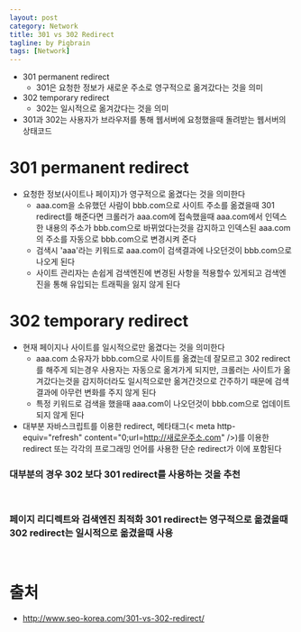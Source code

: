 ```yaml
---
layout: post
category: Network
title: 301 vs 302 Redirect  
tagline: by Pigbrain
tags: [Network]
---
```


<!--more-->
  
* 301 permanent redirect  
	* 301은 요청한 정보가 새로운 주소로 영구적으로 옮겨갔다는 것을 의미  
* 302 temporary redirect  
	* 302는 일시적으로 옮겨갔다는 것을 의미
* 301과 302는 사용자가 브라우저를 통해 웹서버에 요청했을때 돌려받는 웹서버의 상태코드  
  
# 301 permanent redirect  
* 요청한 정보(사이트나 페이지)가 영구적으로 옮겼다는 것을 의미한다  
	* aaa.com을 소유했던 사람이 bbb.com으로 사이트 주소를 옮겼을때 301 redirect를 해준다면 크롤러가 aaa.com에 접속했을때 aaa.com에서 인덱스한 내용의 주소가 bbb.com으로 바뀌었다는것을 감지하고 인덱스된 aaa.com의 주소를 자동으로 bbb.com으로 변경시켜 준다  
	* 검색시 'aaa'라는 키워드로 aaa.com이 검색결과에 나오던것이 bbb.com으로 나오게 된다  
	* 사이트 관리자는 손쉽게 검색엔진에 변경된 사항을 적용할수 있게되고 검색엔진을 통해 유입되는 트래픽을 잃지 않게 된다  
  
# 302 temporary redirect
* 현재 페이지나 사이트를 일시적으로만 옮겼다는 것을 의미한다  
	* aaa.com 소유자가 bbb.com으로 사이트를 옮겼는데 잘모르고 302 redirect를 해주게 되는경우 사용자는 자동으로 옮겨가게 되지만, 크롤러는 사이트가 옮겨갔다는것을 감지하더라도 일시적으로만 옮겨간것으로 간주하기 때문에 검색결과에 아무런 변화를 주지 않게 된다  
	* 특정 키워드로 검색을 했을때 aaa.com이 나오던것이 bbb.com으로 업데이트되지 않게 된다  
* 대부분 자바스크립트를 이용한 redirect, 메타태그(< meta http-equiv="refresh" content="0;url=http://새로운주소.com" />)를 이용한 redirect 또는 각각의 프로그래밍 언어를 사용한 단순 redirect가 이에 포함된다  

### 대부분의 경우 302 보다 301 redirect를 사용하는 것을 추천 
  
<br>  
  
### 페이지 리디렉트와 검색엔진 최적화 301 redirect는 영구적으로 옮겼을때 302 redirect는 일시적으로 옮겼을때 사용  
  
<br>  
  
# 출처 
* http://www.seo-korea.com/301-vs-302-redirect/  